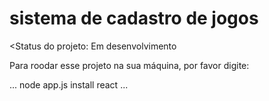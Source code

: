 # sistema de cadastro de jogos

<Status do projeto: Em desenvolvimento

Para roodar esse projeto na sua máquina, por favor digite:

...
node app.js install react
...

